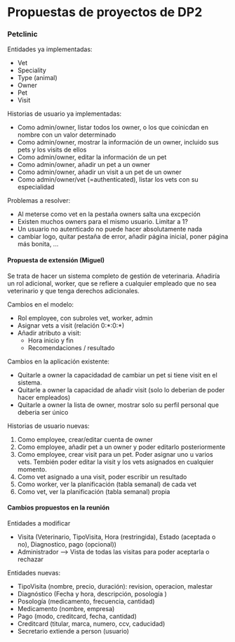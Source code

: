 # Propuestas de proyectos de DP2

### Petclinic

Entidades ya implementadas:

* Vet
* Speciality
* Type (animal)
* Owner
* Pet
* Visit

Historias de usuario ya implementadas:

* Como admin/owner, listar todos los owner, o los que coinicdan en nombre con un valor determinado
* Como admin/owner, mostrar la información de un owner, incluido sus pets y los visits de ellos
* Como admin/owner, editar la información de un pet
* Como admin/owner, añadir un pet a un owner
* Como admin/owner, añadir un visit a un pet de un owner
* Como admin/owner/vet (=authenticated), listar los vets con su especialidad

Problemas a resolver:

* Al meterse como vet en la pestaña owners salta una excpeción
* Existen muchos owners para el mismo usuario. Limitar a 1?
* Un usuario no autenticado no puede hacer absolutamente nada
* cambiar logo, quitar pestaña de error, añadir página inicial, poner página más bonita, ...

#### Propuesta de extensión (Miguel)

Se trata de hacer un sistema completo de gestión de veterinaria. Añadiría un rol adicional, worker, que se refiere a cualquier empleado que no sea veterinario y que tenga derechos adicionales.

Cambios en el modelo:

* Rol employee, con subroles vet, worker, admin
* Asignar vets a visit (relación 0:\*:0:\*)
* Añadir atributo a visit:
  * Hora inicio y fin
  * Recomendaciones / resultado 

Cambios en la aplicación existente:

* Quitarle a owner la capacidadad de cambiar un pet si tiene visit en el sistema.
* Quitarle a owner la capacidad de añadir visit (solo lo deberian de poder hacer empleados)
* Quitarle a owner la lista de owner, mostrar solo su perfil personal que deberia ser único

Historias de usuario nuevas:

1. Como employee, crear/editar cuenta de owner
2. Como employee, añadir pet a un owner y poder editarlo posteriormente
3. Como employee, crear visit para un pet. Poder asignar uno u varios vets. Tembién poder editar la visit y los vets asignados en cualquier momento.
4. Como vet asignado a una visit, poder escribir un resultado
5. Como worker, ver la planificación (tabla semanal) de cada vet
6. Como vet, ver la planificación (tabla semanal) propia





#### Cambios propuestos en la reunión

Entidades a modificar

* Visita (Veterinario, TipoVisita, Hora (restringida), Estado (aceptada o no), Diagnostico, pago (opcional))
* Administrador --> Vista de todas las visitas para poder aceptarla o rechazar

Entidades nuevas:

* TipoVisita (nombre, precio, duración): revision, operacion, malestar
* Diagnóstico (Fecha y hora, descripción, posología )
* Posología (medicamento, frecuencia, cantidad)
* Medicamento (nombre, empresa) 
* Pago (modo, creditcard, fecha, cantidad)
* Creditcard (titular, marca, numero, ccv, caducidad)
* Secretario extiende a person (usuario)